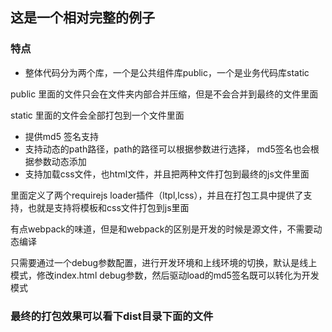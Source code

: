 ## 这是一个相对完整的例子 
### 特点
* 整体代码分为两个库，一个是公共组件库public，一个是业务代码库static

public 里面的文件只会在文件夹内部合并压缩，但是不会合并到最终的文件里面

static 里面的文件会全部打包到一个文件里面

* 提供md5 签名支持
* 支持动态的path路径，path的路径可以根据参数进行选择， md5签名也会根据参数动态添加
* 支持加载css文件，也html文件，并且把两种文件打包到最终的js文件里面

里面定义了两个requirejs loader插件（ltpl,lcss），并且在打包工具中提供了支持，也就是支持将模板和css文件打包到js里面

有点webpack的味道，但是和webpack的区别是开发的时候是源文件，不需要动态编译

只需要通过一个debug参数配置，进行开发环境和上线环境的切换，默认是线上模式，修改index.html debug参数，然后驱动load的md5签名既可以转化为开发模式

### 最终的打包效果可以看下dist目录下面的文件
